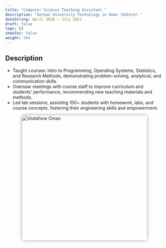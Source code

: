 ```yaml
---
title: "Computer Science Teaching Assistant "
description: "German University Technology in Oman (GUtech) "
dateString: April 2020 – July 2021
draft: false
tags: []
showToc: false
weight: 304
--- 
```

## Description

- Taught courses: Intro to Programming, Operating Systems, Statistics, and Research Methods, demonstrating
problem-solving, analytical, and communication skills.
- Oversaw meetings with course staff to improve curriculum and students' performance, recommending new teaching
materials and methods.
- Led lab sessions, assisting 100+ students with homework, labs, and course concepts, fostering their engineering
skills and empowerment.


<img src="/experience/origin-health/gu.jpeg" alt="Vodafone Oman" style="width:400px; height:400px; display:block; margin:auto; border-radius: 10px; box-shadow: 0 0 10px rgba(0, 0, 0, 0.3);">